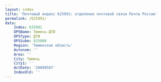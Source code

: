 ```yaml
---
layout: index
title: 'Почтовый индекс 625991: отделение почтовой связи Почты России'
permalink: /625991/
data:
    Index: 625991
    OPSName: Тюмень-ДТИ
    OPSType: ДТИ
    OPSSubm: 625000
    Region: 'Тюменская область'
    Autonom: ''
    Area: ''
    City: Тюмень
    City1: ''
    ActDate: '20090507'
    IndexOld: ''
---
```


